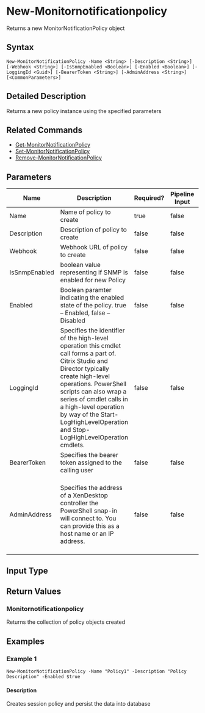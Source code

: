 ﻿
# New-Monitornotificationpolicy
Returns a new MonitorNotificationPolicy object
## Syntax
```
New-MonitorNotificationPolicy -Name <String> [-Description <String>] [-Webhook <String>] [-IsSnmpEnabled <Boolean>] [-Enabled <Boolean>] [-LoggingId <Guid>] [-BearerToken <String>] [-AdminAddress <String>] [<CommonParameters>]
```
## Detailed Description
Returns a new policy instance using the specified parameters


## Related Commands

* [Get-MonitorNotificationPolicy](./Get-MonitorNotificationPolicy/)
* [Set-MonitorNotificationPolicy](./Set-MonitorNotificationPolicy/)
* [Remove-MonitorNotificationPolicy](./Remove-MonitorNotificationPolicy/)
## Parameters
| Name   | Description | Required? | Pipeline Input | Default Value |
| --- | --- | --- | --- | --- |
| Name | Name of policy to create | true | false |  |
| Description | Description of policy to create | false | false |  |
| Webhook | Webhook URL of policy to create | false | false |  |
| IsSnmpEnabled | boolean value representing if SNMP is enabled for new Policy | false | false |  |
| Enabled | Boolean paramter indicating the enabled state of the policy. true – Enabled, false – Disabled | false | false |  |
| LoggingId | Specifies the identifier of the high-level operation this cmdlet call forms a part of. Citrix Studio and Director typically create high-level operations. PowerShell scripts can also wrap a series of cmdlet calls in a high-level operation by way of the Start-LogHighLevelOperation and Stop-LogHighLevelOperation cmdlets. | false | false |  |
| BearerToken | Specifies the bearer token assigned to the calling user | false | false |  |
| AdminAddress | Specifies the address of a XenDesktop controller the PowerShell snap-in will connect to. You can provide this as a host name or an IP address. | false | false | Localhost. Once a value is provided by any cmdlet, this value becomes the default. |

## Input Type

### 

## Return Values

### Monitornotificationpolicy
Returns the collection of policy objects created
## Examples

### Example 1
```
New-MonitorNotificationPolicy -Name "Policy1" -Description "Policy Description" -Enabled $true
```
#### Description
Creates session policy and persist the data into database
